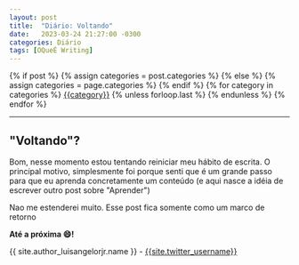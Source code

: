 ```yaml
---
layout: post
title:  "Diário: Voltando"
date:   2023-03-24 21:27:00 -0300
categories: Diário
tags: [OQueÉ Writing]
---
```

<div class="post-categories">
  {% if post %}
    {% assign categories = post.categories %}
  {% else %}
    {% assign categories = page.categories %}
  {% endif %}
  {% for category in categories %}
  <a href="{{site.baseurl}}/categorias/#{{category|slugize}}">{{category}}</a>
  {% unless forloop.last %}&nbsp;{% endunless %}
  {% endfor %}
</div>

------

##  "Voltando"?

Bom, nesse momento estou tentando reiniciar meu hábito de escrita.
O principal motivo, simplesmente foi porque senti que é um grande passo para que eu aprenda concretamente um conteúdo (e aqui nasce a idéia de escrever outro post sobre "Aprender")

Nao me estenderei muito.
Esse post fica somente como um marco de retorno

**Até a próxima :smile:!**

{{ site.author_luisangelorjr.name }} - [{{site.twitter_username}}](https://twitter.com/{{site.twitter_username}})
